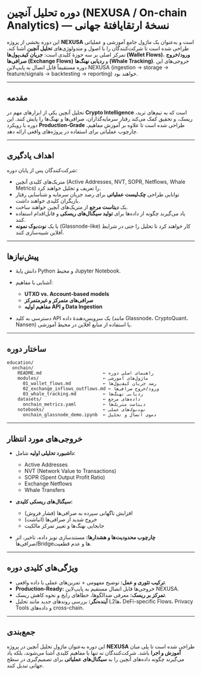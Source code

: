 # دوره تحلیل آنچین (NEXUSA / On-chain Analytics) — نسخهٔ ارتقایافتهٔ جهانی

این دوره بخشی از پروژه **NEXUSA** است و به‌عنوان یک ماژول جامع آموزشی و عملیاتی طراحی شده است تا شرکت‌کنندگان را با اصول و متدولوژی‌های **تحلیل آنچین** آشنا کند. تمرکز اصلی بر سه حوزهٔ کلیدی است: **جریان کیف‌پول‌ها (Wallet Flows)**، **ورود/خروج صرافی‌ها (Exchange Flows)** و **ردیابی نهنگ‌ها (Whale Tracking)**. خروجی‌های این دوره مستقیماً قابل اتصال به پایپ‌لاین NEXUSA (ingestion → storage → feature/signals → backtesting → reporting) خواهند بود.

---

## مقدمه

تحلیل آنچین یکی از ابزارهای مهم در **Crypto Intelligence** است که به تیم‌های ترید، ریسک، و تحقیق کمک می‌کند رفتار سرمایه‌گذاران، صرافی‌ها و نهنگ‌ها را پایش کنند. این دوره با رویکرد **Production-Grade** طراحی شده است تا علاوه بر آموزش مفاهیم، چارچوب عملیاتی برای استفاده در پروژه‌های واقعی ارائه دهد.

---

## اهداف یادگیری

شرکت‌کنندگان پس از پایان دوره:

* متریک‌های کلیدی آنچین (Active Addresses, NVT, SOPR, Netflows, Whale Metrics) را تعریف و تحلیل خواهند کرد.
* توانایی طراحی **چک‌لیست عملیاتی** برای رصد جریان سرمایه و شناسایی رفتار بازیگران کلیدی خواهند داشت.
* یک **دیتاست مرجع** از متریک‌های آنچین خواهند ساخت.
* یاد می‌گیرند چگونه از داده‌ها برای **تولید سیگنال‌های ریسکی** و قابل‌اقدام استفاده کنند.
* با یک **نوت‌بوک نمونه** (Glassnode-like) کار خواهند کرد تا تحلیل را حتی در شرایط آفلاین شبیه‌سازی کنند.

---

## پیش‌نیازها

* دانش پایهٔ Python و محیط Jupyter Notebook.
* آشنایی با مفاهیم:

  * **UTXO vs. Account-based models**
  * **صرافی‌های متمرکز و غیرمتمرکز**
  * **مفاهیم اولیه API و Data Ingestion**
* دسترسی به کلید API یک سرویس‌دهندهٔ داده (مانند Glassnode، CryptoQuant، Nansen) یا استفاده از منابع آفلاین در محیط آموزشی.

---

## ساختار دوره

```
education/
  onchain/
    README.md                       ← راهنمای اصلی دوره
    modules/                        ← ماژول‌های آموزشی
      01_wallet_flows.md            ← رصد جریان کیف‌پول‌ها
      02_exchange_inflows_outflows.md ← ورود/خروج صرافی‌ها
      03_whale_tracking.md          ← ردیابی نهنگ‌ها
    datasets/                       ← داده‌های مرجع
      onchain_metrics.yaml          ← دیتاست متریک‌ها
    notebooks/                      ← نوت‌بوک‌های عملی
      onchain_glassnode_demo.ipynb  ← دموی اتصال و تحلیل
```

---

## خروجی‌های مورد انتظار

* **داشبورد تحلیلی اولیه** شامل:

  * Active Addresses
  * NVT (Network Value to Transactions)
  * SOPR (Spent Output Profit Ratio)
  * Exchange Netflows
  * Whale Transfers
* **سیگنال‌های ریسکی کلیدی:**

  * افزایش ناگهانی سپرده به صرافی‌ها (فشار فروش)
  * خروج شدید از صرافی‌ها (انباشت)
  * جابجایی نهنگ‌ها و تغییر تمرکز مالکیت
* **چارچوب محدودیت‌ها و هشدارها:** مستندسازی نویز داده، تاخیر، اثر صرافی‌ها/Bridgeها و عدم قطعیت.

---

## ویژگی‌های کلیدی دوره

* **ترکیب تئوری و عمل:** توضیح مفهومی + تمرین‌های عملی با داده واقعی.
* **Production-Ready:** خروجی‌ها قابل اتصال مستقیم به پایپ‌لاین NEXUSA.
* **تمرکز بر ریسک:** معرفی ضدالگوها، خطاهای رایج و نحوه کاهش ریسک.
* **آینده‌نگر:** بررسی روندهای جدید مانند تحلیل L2ها، DeFi-specific Flows، Privacy Tools و داده‌های cross-chain.

---

## جمع‌بندی

این دوره به‌عنوان ماژول تحلیل آنچین در پروژه **NEXUSA** طراحی شده است تا پلی میان **آموزش و اجرا** باشد. شرکت‌کنندگان نه تنها با مفاهیم کلیدی آشنا می‌شوند، بلکه یاد می‌گیرند چگونه داده‌های آنچین را به **سیگنال‌های عملیاتی** برای تصمیم‌گیری در سطح جهانی تبدیل کنند.
